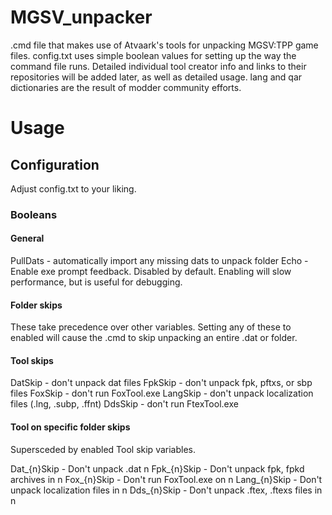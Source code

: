 # MGSV_unpacker

.cmd file that makes use of Atvaark's tools for unpacking MGSV:TPP game files. config.txt uses simple boolean values for setting up the way the command file runs. Detailed individual tool creator info and links to their repositories will be added later, as well as detailed usage. lang and qar dictionaries are the result of modder community efforts.

# Usage

## Configuration

Adjust config.txt to your liking.

### Booleans

#### General

PullDats - automatically import any missing dats to unpack folder
Echo - Enable exe prompt feedback. Disabled by default. Enabling will slow performance, but is useful for debugging.

#### Folder skips

These take precedence over other variables. Setting any of these to enabled will cause the .cmd to skip unpacking an entire .dat or folder.

#### Tool skips

DatSkip - don't unpack dat files
FpkSkip - don't unpack fpk, pftxs, or sbp files
FoxSkip - don't run FoxTool.exe
LangSkip - don't unpack localization files (.lng, .subp, .ffnt)
DdsSkip - don't run FtexTool.exe

#### Tool on specific folder skips

Supersceded by enabled Tool skip variables.

Dat\_{n}Skip - Don't unpack .dat n
Fpk\_{n}Skip - Don't unpack fpk, fpkd archives in n
Fox\_{n}Skip - Don't run FoxTool.exe on n
Lang\_{n}Skip - Don't unpack localization files in n
Dds\_{n}Skip - Don't unpack .ftex, .ftexs files in n
